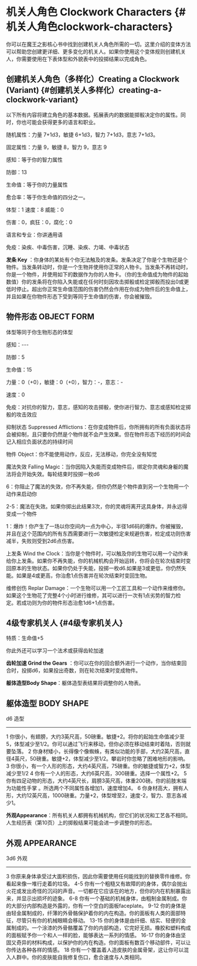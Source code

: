 # 机关人角色 Clockwork Characters {#机关人角色clockwork-characters}

你可以在魔王之影核心书中找到创建机关人角色所需的一切。这里介绍的变体方法可以帮助您创建更详细、更多变化的机关人。如果你使用这个变体规则创建机关人，你需要使用在下表体型和外貌表中的投掷结果以完成角色。

## 创建机关人角色（多样化）Creating a Clockwork (Variant) {#创建机关人多样化）creating-a-clockwork-variant}

以下所有内容将建立角色的基本数据。拓展表内的数据能掷骰决定你的属性。同时，你也可能会获得更多的语言和职业。

随机属性：力量 7+1d3，敏捷 6+1d3，智力 7+1d3，意志 7+1d3。

固定属性：力量 9，敏捷 8，智力 9，意志 9

感知：等于你的智力属性

防御：13

生命值：等于你的力量属性

愈合率：等于你生命值的四分之一。

体型：1 速度：8 威能：0

伤害：0，疯狂：0，腐化：0

语言和专业：你讲通用语

免疫：染疾、中毒伤害，沉睡、染疾、力竭、中毒状态

**发条 Key**
：你身体的某处有个你无法触及的发条。发条决定了你是个生物还是个物件。当发条转动时，你是一个生物并使用你正常的人物卡。当发条不再转动时，你是一个物件，并使用如下的数据作为你的人物卡。（你的生命值成为物件的起始数值）你的发条将在你陷入失能或在任何时刻因攻击掷骰或检定掷骰而投出0或更低时停止。超出你正常生命值范围的伤害仍然会作用在你成为物件后的生命值上，并且如果在你物件形态下受到等同于生命值的伤害，你会被摧毁。

## 物件形态 OBJECT FORM

体型等同于你生物形态的体型

感知：---

防御：5

生命值：15

力量：0（+0），敏捷：0（+0），智力：-，意志：-

速度：0

免疫：对抗你的智力，意志，感知的攻击掷骰，使你进行智力、意志或感知检定掷骰的攻击效应

抑制状态 Suppressed
Afflictions：在你变成物件后，你所拥有的所有负面状态将会被抑制，且只要你仍然是个物件就不会产生效果。但在物件形态下经历的时间会记入相应负面状态的持续时间

物件 Object：你不能使用动作，反应，无法移动，你完全没有知觉

魔法失效 Falling
Magic：当你因陷入失能而变成物件后，绑定你灵魂和身躯的魔法将会开始失效。每轮结束时投掷一枚d6

6：你阻止了魔法的失效，你不再失能，但你仍然是个物件直到另一个生物用一个动作来启动你

2-5：魔法在失效。如果你掷出此结果3次，你的灵魂将离开这具身体，并永远得变成一个物件

1：爆炸！你产生了一场以你空间内一点为中心，半径1d6码的爆炸。你被摧毁，并且在这个范围内的所有东西需要进行一次敏捷检定来规避伤害，检定成功则伤害减半，失败则受到2d6点伤害。

上发条 Wind the
Clock：当你是个物件时，可以触及你的生物可以用一个动作来给你上发条。如果你不再失能，你的机械机构会开始运转，你将会在轮次结束时变回原本的生物状态。如果你仍处于失能，投掷一枚d6.如果是3或更低，你仍然失能。如果是4或更高，你治愈1点伤害并在轮次结束时变回生物。

维修创伤 Replar
Damage：一个生物可以用一个工匠工具和一个动作来维修你。如果这个生物花了完整4个小时进行维修，其可以进行一次有1点劣势的智力检定。若成功则为你的物件形态治愈1d6+1点伤害。

## 4级专家机关人 {#4级专家机关人}

特质：生命值+5

你此外还可以学习一个法术或获得齿轮加速

**齿轮加速 Grind the Gears**
：你可以在你的回合额外进行一个动作，当你结束回合时，投掷d6，如果投出奇数，则在轮次结束时变成物件。

**躯体造型Body Shape**：躯体造型表结果将调整你的人物表。

## 躯体**造型 BODY SHAPE**

  d6   造型
  ---- -----------------------------------------------------------------------------------------------------------------------------------------------------
  1    你很小，有翅膀，大约3英尺高，50磅重。敏捷+2。将你的起始生命值减少至5，体型减少至1/2。你可以通过飞行来移动，但你必须在移动结束时着陆，否则就要坠落。
  2    你身材矮小，长得像个像蜘蛛，有类似功能的手部，大约2英尺高，直径4英尺，50磅重。敏捷+2，体型减少至1/2。攀岩时你忽略了困难地形的影响。
  3    你很小，有一个人形的形态，大约4英尺高，75磅重。你的敏捷或智力+2，体型减少至1/2
  4    你有一个人的形态，大约6英尺高，300磅重。选择一个属性+2。
  5    你有四足动物的形态，大约4英尺长，肩膀3英尺高，体重200磅。你的前肢末端为功能性手掌 。所选两个不同属性各增加1，速度增加4。
  6    你身材高大，拥有人形，大约12英尺高，1000磅重。力量+2，体型增至2，速度-2，智力、意志各减少1。

**外观Appearance**：所有机关人都拥有机械机构，但它们的状况和工艺各不相同。人生经历表（第10页）上的掷骰结果可能会进一步调整你的形态。

## **外观 APPEARANCE**

  3d6     外观
  ------- --------------------------------------------------------------------------------------------------------------------------------------------------------------
  3       你原来身体承受过大面积损伤，因此你需要使用任何能找到的替换零件维修。你看起来像一堆行走着的垃圾。
  4-5     你有一个粗糙又有故障的的身体，偶尔会抛出火花或发出奇怪的沉闷的声音。一切都在它应该在的地方，但你的内在机制暴露出来，并显示出损坏的迹象。
  6-8     你有一个基础的机械身体，由粗制金属制成。你的大部分内部构造是外露的，你有一个空白的面板faceplate。
  9-12    你的身体是由轻金属制成的，纤薄的外骨骼保护着你的内在构造。你的面板有人类的面部特征，尽管只有你的机械眼睛会移动。
  13-15   你的身体是由纤细、结实、轻便的金属制成的。一个涂漆的外骨骼覆盖了你的内部构造，它完好无损。橡胶和塑料构成的面板赋予你一个和人一样的脸，能够表达一系列的情感。
  16-17   你的身体由坚固又奇异的材料构成，以保护你的内在构造。你的面板有数百个移动部件，可以让你传达各种各样的情感。
  18      你有一个覆盖着人造皮肤的金属骨架，这让你可以混入人群中。你的皮肤能自我修复伤口，愈合速度与人类相同。

 
